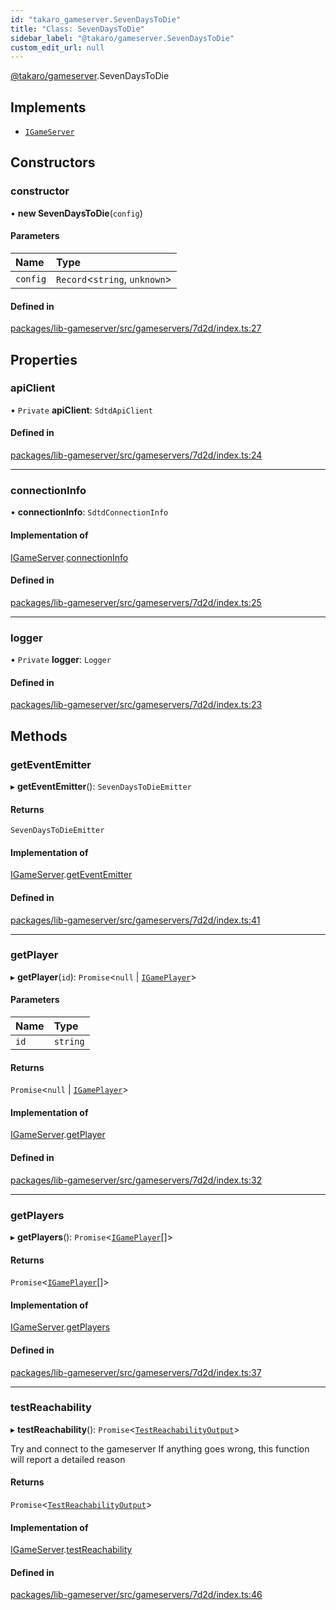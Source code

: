 ```yaml
---
id: "takaro_gameserver.SevenDaysToDie"
title: "Class: SevenDaysToDie"
sidebar_label: "@takaro/gameserver.SevenDaysToDie"
custom_edit_url: null
---
```


[@takaro/gameserver](../modules/takaro_gameserver.md).SevenDaysToDie

## Implements

- [`IGameServer`](../interfaces/takaro_gameserver.IGameServer.md)

## Constructors

### constructor

• **new SevenDaysToDie**(`config`)

#### Parameters

| Name | Type |
| :------ | :------ |
| `config` | `Record`<`string`, `unknown`\> |

#### Defined in

[packages/lib-gameserver/src/gameservers/7d2d/index.ts:27](https://github.com/niekcandaele/Takaro/blob/91fb19b/packages/lib-gameserver/src/gameservers/7d2d/index.ts#L27)

## Properties

### apiClient

• `Private` **apiClient**: `SdtdApiClient`

#### Defined in

[packages/lib-gameserver/src/gameservers/7d2d/index.ts:24](https://github.com/niekcandaele/Takaro/blob/91fb19b/packages/lib-gameserver/src/gameservers/7d2d/index.ts#L24)

___

### connectionInfo

• **connectionInfo**: `SdtdConnectionInfo`

#### Implementation of

[IGameServer](../interfaces/takaro_gameserver.IGameServer.md).[connectionInfo](../interfaces/takaro_gameserver.IGameServer.md#connectioninfo)

#### Defined in

[packages/lib-gameserver/src/gameservers/7d2d/index.ts:25](https://github.com/niekcandaele/Takaro/blob/91fb19b/packages/lib-gameserver/src/gameservers/7d2d/index.ts#L25)

___

### logger

• `Private` **logger**: `Logger`

#### Defined in

[packages/lib-gameserver/src/gameservers/7d2d/index.ts:23](https://github.com/niekcandaele/Takaro/blob/91fb19b/packages/lib-gameserver/src/gameservers/7d2d/index.ts#L23)

## Methods

### getEventEmitter

▸ **getEventEmitter**(): `SevenDaysToDieEmitter`

#### Returns

`SevenDaysToDieEmitter`

#### Implementation of

[IGameServer](../interfaces/takaro_gameserver.IGameServer.md).[getEventEmitter](../interfaces/takaro_gameserver.IGameServer.md#geteventemitter)

#### Defined in

[packages/lib-gameserver/src/gameservers/7d2d/index.ts:41](https://github.com/niekcandaele/Takaro/blob/91fb19b/packages/lib-gameserver/src/gameservers/7d2d/index.ts#L41)

___

### getPlayer

▸ **getPlayer**(`id`): `Promise`<``null`` \| [`IGamePlayer`](takaro_gameserver.IGamePlayer.md)\>

#### Parameters

| Name | Type |
| :------ | :------ |
| `id` | `string` |

#### Returns

`Promise`<``null`` \| [`IGamePlayer`](takaro_gameserver.IGamePlayer.md)\>

#### Implementation of

[IGameServer](../interfaces/takaro_gameserver.IGameServer.md).[getPlayer](../interfaces/takaro_gameserver.IGameServer.md#getplayer)

#### Defined in

[packages/lib-gameserver/src/gameservers/7d2d/index.ts:32](https://github.com/niekcandaele/Takaro/blob/91fb19b/packages/lib-gameserver/src/gameservers/7d2d/index.ts#L32)

___

### getPlayers

▸ **getPlayers**(): `Promise`<[`IGamePlayer`](takaro_gameserver.IGamePlayer.md)[]\>

#### Returns

`Promise`<[`IGamePlayer`](takaro_gameserver.IGamePlayer.md)[]\>

#### Implementation of

[IGameServer](../interfaces/takaro_gameserver.IGameServer.md).[getPlayers](../interfaces/takaro_gameserver.IGameServer.md#getplayers)

#### Defined in

[packages/lib-gameserver/src/gameservers/7d2d/index.ts:37](https://github.com/niekcandaele/Takaro/blob/91fb19b/packages/lib-gameserver/src/gameservers/7d2d/index.ts#L37)

___

### testReachability

▸ **testReachability**(): `Promise`<[`TestReachabilityOutput`](takaro_gameserver.TestReachabilityOutput.md)\>

Try and connect to the gameserver
If anything goes wrong, this function will report a detailed reason

#### Returns

`Promise`<[`TestReachabilityOutput`](takaro_gameserver.TestReachabilityOutput.md)\>

#### Implementation of

[IGameServer](../interfaces/takaro_gameserver.IGameServer.md).[testReachability](../interfaces/takaro_gameserver.IGameServer.md#testreachability)

#### Defined in

[packages/lib-gameserver/src/gameservers/7d2d/index.ts:46](https://github.com/niekcandaele/Takaro/blob/91fb19b/packages/lib-gameserver/src/gameservers/7d2d/index.ts#L46)
